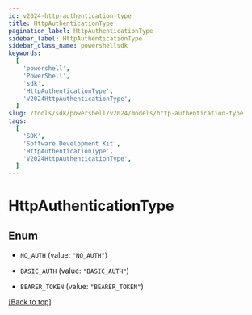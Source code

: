 ```yaml
---
id: v2024-http-authentication-type
title: HttpAuthenticationType
pagination_label: HttpAuthenticationType
sidebar_label: HttpAuthenticationType
sidebar_class_name: powershellsdk
keywords:
  [
    'powershell',
    'PowerShell',
    'sdk',
    'HttpAuthenticationType',
    'V2024HttpAuthenticationType',
  ]
slug: /tools/sdk/powershell/v2024/models/http-authentication-type
tags:
  [
    'SDK',
    'Software Development Kit',
    'HttpAuthenticationType',
    'V2024HttpAuthenticationType',
  ]
---
```


# HttpAuthenticationType

## Enum

- `NO_AUTH` (value: `"NO_AUTH"`)

- `BASIC_AUTH` (value: `"BASIC_AUTH"`)

- `BEARER_TOKEN` (value: `"BEARER_TOKEN"`)

[[Back to top]](#)
